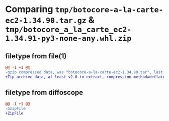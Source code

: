 # Comparing `tmp/botocore-a-la-carte-ec2-1.34.90.tar.gz` & `tmp/botocore_a_la_carte_ec2-1.34.91-py3-none-any.whl.zip`

## filetype from file(1)

```diff
@@ -1 +1 @@
-gzip compressed data, was "botocore-a-la-carte-ec2-1.34.90.tar", last modified: Wed Apr 24 01:02:12 2024, max compression
+Zip archive data, at least v2.0 to extract, compression method=deflate
```

## filetype from diffoscope

```diff
@@ -1 +1 @@
-GzipFile
+ZipFile
```

